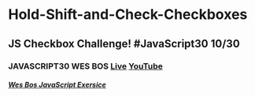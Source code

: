 # Hold-Shift-and-Check-Checkboxes
## JS Checkbox Challenge! #JavaScript30 10/30
### JAVASCRIPT30 WES BOS  [Live](https://artanmerko.github.io/Hold-Shift-and-Check-Checkboxes/) [YouTube](https://www.youtube.com/watch?v=RIPYsKx1iiU&list=PLu8EoSxDXHP6CGK4YVJhL_VWetA865GOH&index=11)


##### [Wes Bos JavaScript Exersice](https://javascript30.com/)

